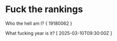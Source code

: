 # Fuck the rankings

Who the hell am I?
{ 19180062 }

What fucking year is it?
[ 2025-03-10T09:30:00Z ]
